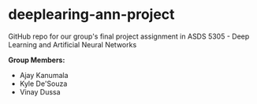 # deeplearing-ann-project
GitHub repo for our group's final project assignment in ASDS 5305 - Deep Learning and Artificial Neural Networks 

**Group Members:**
- Ajay Kanumala
- Kyle De'Souza
- Vinay Dussa

